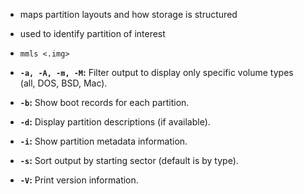 - maps partition layouts and how storage is structured
- used to identify partition of interest

- `mmls <.img>`

- **`-a, -A, -m, -M`:** Filter output to display only specific volume types (all, DOS, BSD, Mac).
- **`-b`:** Show boot records for each partition.
- **`-d`:** Display partition descriptions (if available).
- **`-i`:** Show partition metadata information.
- **`-s`:** Sort output by starting sector (default is by type).
- **`-V`:** Print version information.
